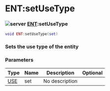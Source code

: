 # ENT:setUseType

### ![server](../../home/scripted\_entity/.gitbook/assets/server.png) [ENT](../../home/scripted\_entity/home/ENT/):setUseType

```lua
void ENT:setUseType(set)
```

### Sets the use type of the entity

### Parameters

| Type                                         | Name | Description    | Optional |
| -------------------------------------------- | ---- | -------------- | -------: |
| [USE](../../home/scripted\_entity/home/USE/) | set  | No description |          |

